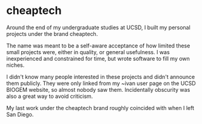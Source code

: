# cheaptech

Around the end of my undergraduate studies at UCSD, I built my personal projects under the brand cheaptech.

The name was meant to be a self-aware acceptance of how limited these small projects were, either in quality, or general usefulness. I was inexperienced and constrained for time, but wrote software to fill my own niches.

I didn't know many people interested in these projects and didn't announce them publicly. They were only linked from my ~ivan user page on the UCSD BIOGEM website, so almost nobody saw them. Incidentally obscurity was also a great way to avoid criticism.

My last work under the cheaptech brand roughly coincided with when I left San Diego.
